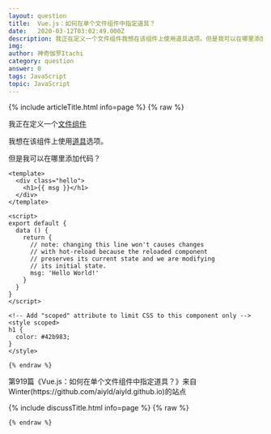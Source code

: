 ```yaml
---
layout: question
title:  Vue.js：如何在单个文件组件中指定道具？
date:   2020-03-12T03:02:49.000Z
description: 我正在定义一个文件组件我想在该组件上使用道具选项。但是我可以在哪里添加代码？<template>  <div class="hello">...
img: 
author: 神奇伽罗Itachi
category: question
answer: 0
tags: JavaScript
topic: JavaScript
---
```

<div class="article-root">
  <div class="article">
    {% include articleTitle.html info=page %}
    {% raw %}
    <div class="article-content"><p><font style="vertical-align: inherit;"><font style="vertical-align: inherit;">我正在定义一个</font></font><a href="http://vuejs.org/guide/application.html#Single-File-Components" rel="noreferrer"><font style="vertical-align: inherit;"><font style="vertical-align: inherit;">文件组件</font></font></a></p>

<p><font style="vertical-align: inherit;"><font style="vertical-align: inherit;">我想</font><font style="vertical-align: inherit;">在该组件上</font><font style="vertical-align: inherit;">使用</font></font><a href="http://vuejs.org/guide/components.html#Props" rel="noreferrer"><font style="vertical-align: inherit;"><font style="vertical-align: inherit;">道具</font></font></a><font style="vertical-align: inherit;"><font style="vertical-align: inherit;">选项。</font></font></p>

<p><font style="vertical-align: inherit;"><font style="vertical-align: inherit;">但是我可以在哪里添加代码？</font></font></p>

<pre><code>&lt;template&gt;<font></font>
  &lt;div class="hello"&gt;<font></font>
    &lt;h1&gt;{{ msg }}&lt;/h1&gt;<font></font>
  &lt;/div&gt;<font></font>
&lt;/template&gt;<font></font>
<font></font>
&lt;script&gt;<font></font>
export default {<font></font>
  data () {<font></font>
    return {<font></font>
      // note: changing this line won't causes changes<font></font>
      // with hot-reload because the reloaded component<font></font>
      // preserves its current state and we are modifying<font></font>
      // its initial state.<font></font>
      msg: 'Hello World!'<font></font>
    }<font></font>
  }<font></font>
}<font></font>
&lt;/script&gt;<font></font>
<font></font>
&lt;!-- Add "scoped" attribute to limit CSS to this component only --&gt;<font></font>
&lt;style scoped&gt;<font></font>
h1 {<font></font>
  color: #42b983;<font></font>
}<font></font>
&lt;/style&gt;<font></font>
</code></pre></div>
    {% endraw %}
  </div>
  <p class="winter_mark">第919篇《Vue.js：如何在单个文件组件中指定道具？》来自Winter(https://github.com/aiyld/aiyld.github.io)的站点</p>
  <div class="discuss-wrapper">
    {% include discussTitle.html info=page %}
    {% raw %}
    
    {% endraw %}
  </div>
<div>
